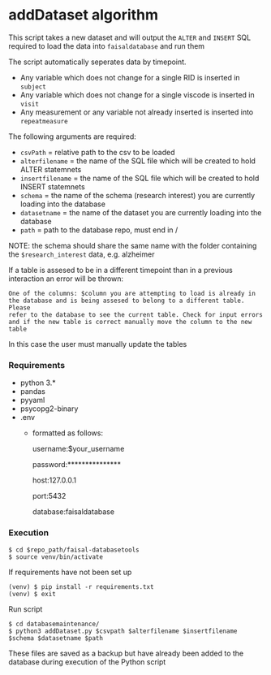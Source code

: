 
# addDataset algorithm

This script takes a new dataset and will output the `ALTER` and `INSERT`
SQL required to load the data into `faisaldatabase` and run them

The script automatically seperates data by timepoint. 

* Any variable which does not change for a single RID is inserted in `subject`
* Any variable which does not change for a single viscode is inserted in `visit`
* Any measurement or any variable not already inserted is inserted into
`repeatmeasure`

The following arguments are required:

* `csvPath` = relative path to the csv to be loaded
* `alterfilename` = the name of the SQL file which will be created to hold ALTER
statemnets
* `insertfilename` = the name of the SQL file which will be created to hold INSERT
statemnets
* `schema` = the name of the schema (research interest) you are currently loading
into the database
* `datasetname` = the name of the dataset you are currently loading into the
database
* `path` = path to the database repo, must end in /

NOTE: the schema should share the same name with the folder containing the
`$research_interest` data, e.g. alzheimer

If a table is assesed to be in a different timepoint than in a previous
interaction an error will be thrown:

```
One of the columns: $column you are attempting to load is already in 
the database and is being assesed to belong to a different table. Please
refer to the database to see the current table. Check for input errors
and if the new table is correct manually move the column to the new table
```

In this case the user must manually update the tables

### Requirements

* python 3.*
* pandas
* pyyaml
* psycopg2-binary
* .env
    * formatted as follows:

        username:$your_username

        password:***************

        host:127.0.0.1

        port:5432

        database:faisaldatabase

### Execution

```
$ cd $repo_path/faisal-databasetools
$ source venv/bin/activate
```
If requirements have not been set up

```
(venv) $ pip install -r requirements.txt
(venv) $ exit
```

Run script

```
$ cd databasemaintenance/
$ python3 addDataset.py $csvpath $alterfilename $insertfilename $schema $datasetname $path
```

These files are saved as a backup but have already been added to the database
during execution of the Python script